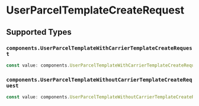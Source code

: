 # UserParcelTemplateCreateRequest


## Supported Types

### `components.UserParcelTemplateWithCarrierTemplateCreateRequest`

```typescript
const value: components.UserParcelTemplateWithCarrierTemplateCreateRequest = /* values here */
```

### `components.UserParcelTemplateWithoutCarrierTemplateCreateRequest`

```typescript
const value: components.UserParcelTemplateWithoutCarrierTemplateCreateRequest = /* values here */
```

